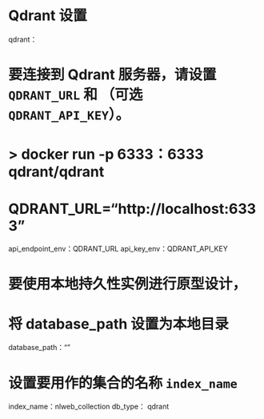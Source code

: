 # Qdrant 设置

qdrant：
  # 要连接到 Qdrant 服务器，请设置 `QDRANT_URL` 和 （可选 `QDRANT_API_KEY`）。
  # > docker run -p 6333：6333 qdrant/qdrant
  # QDRANT_URL=“http://localhost:6333”
  api_endpoint_env：QDRANT_URL
  api_key_env：QDRANT_API_KEY

  # 要使用本地持久性实例进行原型设计，
  # 将 database_path 设置为本地目录
  database_path：“”

  # 设置要用作的集合的名称 `index_name`
  index_name：nlweb_collection
  db_type： qdrant
